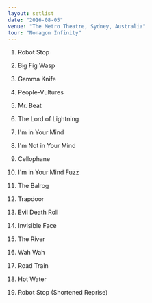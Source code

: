 ```yaml
---
layout: setlist
date: "2016-08-05"
venue: "The Metro Theatre, Sydney, Australia"
tour: "Nonagon Infinity"
---
```



 1. Robot Stop

 2. Big Fig Wasp

 3. Gamma Knife

 4. People-Vultures

 5. Mr. Beat

 6. The Lord of Lightning

 7. I'm in Your Mind

 8. I'm Not in Your Mind

 9. Cellophane

10. I'm in Your Mind Fuzz

11. The Balrog

12. Trapdoor

13. Evil Death Roll

14. Invisible Face

15. The River

16. Wah Wah

17. Road Train

18. Hot Water

19. Robot Stop
    (Shortened Reprise)


